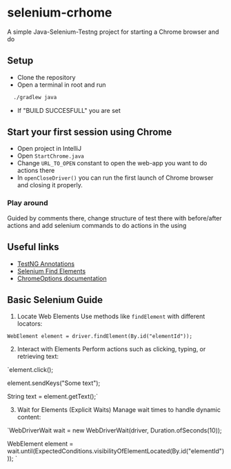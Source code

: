 
# selenium-crhome

A simple Java-Selenium-Testng project for starting a Chrome browser and do

## Setup

- Clone the repository 
- Open a terminal in root and run
```bash
  ./gradlew java
```
- If "BUILD SUCCESFULL" you are set
## Start your first session using Chrome
- Open project in IntelliJ
- Open `StartChrome.java`
- Change `URL_TO_OPEN` constant to open the web-app you want to do actions there
- In `openCloseDriver()` you can run the first launch of Chrome browser and closing it properly.

### Play around
Guided by comments there, change structure of test there with before/after actions and add selenium commands to do actions in the using


## Useful links

- [TestNG Annotations](https://testng.org/annotations.html)
- [Selenium Find Elements](https://www.selenium.dev/documentation/webdriver/elements/finders/)
- [ChromeOptions documentation](https://developer.chrome.com/docs/chromedriver/capabilities)
## Basic Selenium Guide
1. Locate Web Elements
Use methods like `findElement` with different locators:

`WebElement element = driver.findElement(By.id("elementId"));
`

2.  Interact with Elements
Perform actions such as clicking, typing, or retrieving text:

`element.click();

element.sendKeys("Some text");

String text = element.getText();`

3. Wait for Elements (Explicit Waits)
Manage wait times to handle dynamic content:

`WebDriverWait wait = new WebDriverWait(driver, Duration.ofSeconds(10));

WebElement element = wait.until(ExpectedConditions.visibilityOfElementLocated(By.id("elementId")));
`
